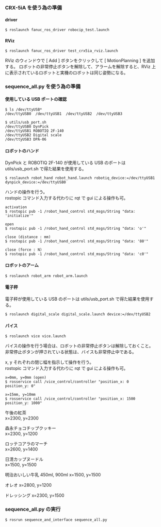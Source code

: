### CRX-5iA を使う為の準備

#### driver

```
$ roslaunch fanuc_ros_driver robocip_test.launch 
```

#### RViz

```
$ roslaunch fanuc_ros_driver test_crx5ia_rviz.launch
```

RViz のウィンドウで [ Add ] ボタンをクリックして [ MotionPlanning ] を追加する。
ロボットの非常停止ボタンを解除して、アラームを解除すると、RViz 上に表示されているロボットと実機のロボットは同じ姿勢になる。


### sequence_all.py を使う為の準備

#### 使用している USB ポートの確認

```
$ ls /dev/ttyUSB*
/dev/ttyUSB0  /dev/ttyUSB1  /dev/ttyUSB2  /dev/ttyUSB3

$ utils/usb_port.sh 
/dev/ttyUSB0 DynPick
/dev/ttyUSB1 ROBOTIQ 2F-140
/dev/ttyUSB2 Digital scale
/dev/ttyUSB3 DPA-06
```

#### ロボットのハンド

DynPick と ROBOTIQ 2F-140 が使用している USB のポートは utils/usb_port.sh で得た結果を使用する。

```
$ roslaunch robot_hand robot_hand.launch robotiq_device:=/dev/ttyUSB1 dynpick_device:=/dev/ttyUSB0
```

ハンドの操作を行う。  
rostopic コマンド入力する代わりに rqt で gui による操作も可。  

```
activation
$ rostopic pub -1 /robot_hand_control std_msgs/String "data: 'initialize'"

open
$ rostopic pub -1 /robot_hand_control std_msgs/String "data: 'o'"

close (distance : mm)
$ rostopic pub -1 /robot_hand_control std_msgs/String "data: '80'"

close (force : N)
$ rostopic pub -1 /robot_hand_control std_msgs/String "data: 'c0'"

```

#### ロボットのアーム

```
$ roslaunch robot_arm robot_arm.launch
```

#### 電子秤

電子秤が使用している USB のポートは utils/usb_port.sh で得た結果を使用する。

```
$ roslaunch digital_scale digital_scale.launch device:=/dev/ttyUSB2
```

#### バイス

```
$ roslaunch vice vice.launch
```

バイスの操作を行う場合は、ロボットの非常停止ボタンは解除しておくこと。
非常停止ボタンが押されている状態は、バイスも非常停止中である。

x, y それぞれの閉じ幅を指示して操作を行う。  
rostopic コマンド入力する代わりに rqt で gui による操作も可。  

```
x=0mm, y=0mm (open)
$ rosservice call /vice_control/controller "position_x: 0 
position_y: 0" 

x=15mm, y=10mm
$ rosservice call /vice_control/controller "position_x: 1500
position_y: 1000" 
```

午後の紅茶  
x=2300, y=2300  

森永チョコチップクッキー  
x=2300, y=1200  

ロッテコアラのマーチ  
x=2600, y=1400  

日清カップヌードル  
x=1500, y=1500  

明治おいしい牛乳 450ml, 900ml
x=1500, y=1500

オレオ
x=2800, y=1200

ドレッシング
x=2300, y=1500

### sequence_all.py の実行

```
$ rosrun sequence_and_interface sequence_all.py
```

